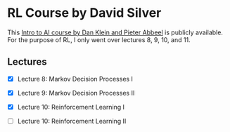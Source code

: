 # RL Course by David Silver

This [Intro to AI course by Dan Klein and Pieter Abbeel](http://ai.berkeley.edu/lecture_videos.html) is publicly available. For the purpose of RL, I only went over lectures 8, 9, 10, and 11.


## Lectures

- [x] Lecture 8: Markov Decision Processes I

- [x] Lecture 9: Markov Decision Processes II

- [x] Lecture 10: Reinforcement Learning I

- [ ] Lecture 10: Reinforcement Learning II
